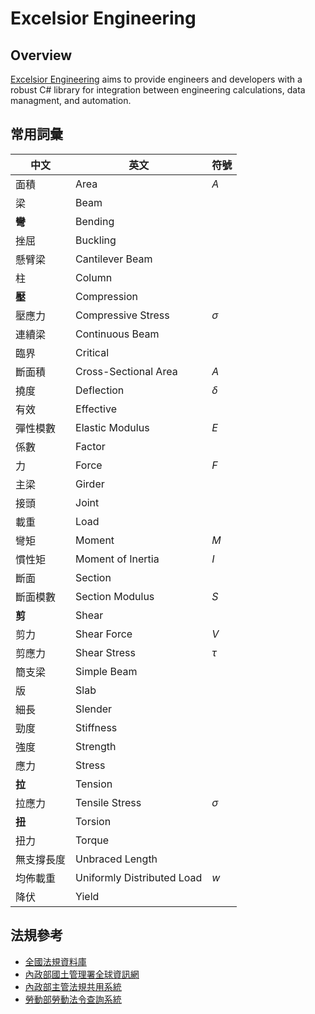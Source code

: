 # Excelsior Engineering

## Overview

[Excelsior Engineering](https://github.com/mido-maverick/excelsior-engineering/) aims to provide engineers and developers
with a robust C# library for integration between engineering calculations, data managment, and automation.

## 常用詞彙

|中文|英文|符號|
|-|-|-|
|面積|Area|$A$|
|梁|Beam||
|**彎**|Bending||
|挫屈|Buckling||
|懸臂梁|Cantilever Beam||
|柱|Column||
|**壓**|Compression||
|壓應力|Compressive Stress|$\sigma$|
|連續梁|Continuous Beam||
|臨界|Critical||
|斷面積|Cross-Sectional Area|$A$|
|撓度|Deflection|$\delta$|
|有效|Effective||
|彈性模數|Elastic Modulus|$E$|
|係數|Factor||
|力|Force|$F$|
|主梁|Girder||
|接頭|Joint||
|載重|Load||
|彎矩|Moment|$M$|
|慣性矩|Moment of Inertia|$I$|
|斷面|Section||
|斷面模數|Section Modulus|$S$|
|**剪**|Shear||
|剪力|Shear Force|$V$|
|剪應力|Shear Stress|$\tau$|
|簡支梁|Simple Beam||
|版|Slab||
|細長|Slender||
|勁度|Stiffness||
|強度|Strength||
|應力|Stress||
|**拉**|Tension||
|拉應力|Tensile Stress|$\sigma$|
|**扭**|Torsion||
|扭力|Torque||
|無支撐長度|Unbraced Length||
|均佈載重|Uniformly Distributed Load|$w$|
|降伏|Yield||

## 法規參考

- [全國法規資料庫](https://law.moj.gov.tw/)
- [內政部國土管理署全球資訊網](https://www.nlma.gov.tw/ch/legislation/regsearch)
- [內政部主管法規共用系統](https://glrs.moi.gov.tw/index.aspx)
- [勞動部勞動法令查詢系統](https://laws.mol.gov.tw/index.aspx)